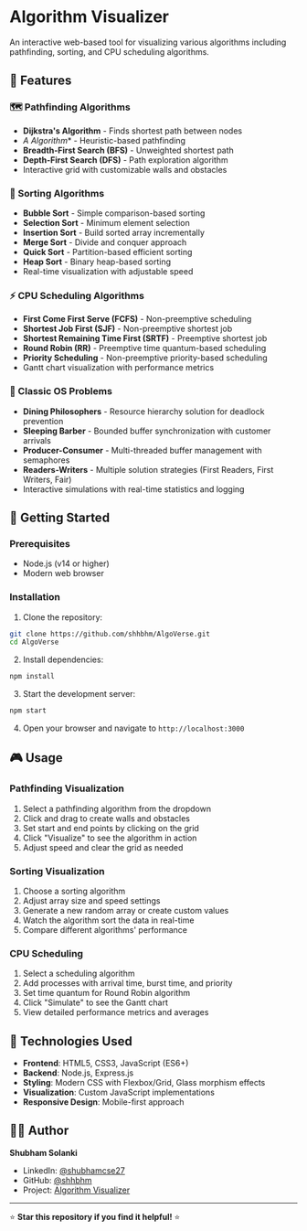 # Algorithm Visualizer

An interactive web-based tool for visualizing various algorithms including pathfinding, sorting, and CPU scheduling algorithms.

## 🎯 Features

### 🗺️ Pathfinding Algorithms
- **Dijkstra's Algorithm** - Finds shortest path between nodes
- **A* Algorithm** - Heuristic-based pathfinding 
- **Breadth-First Search (BFS)** - Unweighted shortest path
- **Depth-First Search (DFS)** - Path exploration algorithm
- Interactive grid with customizable walls and obstacles

### 🔢 Sorting Algorithms
- **Bubble Sort** - Simple comparison-based sorting
- **Selection Sort** - Minimum element selection
- **Insertion Sort** - Build sorted array incrementally
- **Merge Sort** - Divide and conquer approach
- **Quick Sort** - Partition-based efficient sorting
- **Heap Sort** - Binary heap-based sorting
- Real-time visualization with adjustable speed

### ⚡ CPU Scheduling Algorithms
- **First Come First Serve (FCFS)** - Non-preemptive scheduling
- **Shortest Job First (SJF)** - Non-preemptive shortest job
- **Shortest Remaining Time First (SRTF)** - Preemptive shortest job
- **Round Robin (RR)** - Preemptive time quantum-based scheduling
- **Priority Scheduling** - Non-preemptive priority-based scheduling
- Gantt chart visualization with performance metrics

### 🔧 Classic OS Problems
- **Dining Philosophers** - Resource hierarchy solution for deadlock prevention
- **Sleeping Barber** - Bounded buffer synchronization with customer arrivals  
- **Producer-Consumer** - Multi-threaded buffer management with semaphores
- **Readers-Writers** - Multiple solution strategies (First Readers, First Writers, Fair)
- Interactive simulations with real-time statistics and logging

## 🚀 Getting Started

### Prerequisites
- Node.js (v14 or higher)
- Modern web browser

### Installation

1. Clone the repository:
```bash
git clone https://github.com/shhbhm/AlgoVerse.git
cd AlgoVerse
```

2. Install dependencies:
```bash
npm install
```

3. Start the development server:
```bash
npm start
```

4. Open your browser and navigate to `http://localhost:3000`

## 🎮 Usage

### Pathfinding Visualization
1. Select a pathfinding algorithm from the dropdown
2. Click and drag to create walls and obstacles
3. Set start and end points by clicking on the grid
4. Click "Visualize" to see the algorithm in action
5. Adjust speed and clear the grid as needed

### Sorting Visualization
1. Choose a sorting algorithm
2. Adjust array size and speed settings
3. Generate a new random array or create custom values
4. Watch the algorithm sort the data in real-time
5. Compare different algorithms' performance

### CPU Scheduling
1. Select a scheduling algorithm
2. Add processes with arrival time, burst time, and priority
3. Set time quantum for Round Robin algorithm
4. Click "Simulate" to see the Gantt chart
5. View detailed performance metrics and averages

## 🎨 Technologies Used

- **Frontend**: HTML5, CSS3, JavaScript (ES6+)
- **Backend**: Node.js, Express.js
- **Styling**: Modern CSS with Flexbox/Grid, Glass morphism effects
- **Visualization**: Custom JavaScript implementations
- **Responsive Design**: Mobile-first approach

## 👨‍💻 Author

**Shubham Solanki**
- LinkedIn: [@shubhamcse27](https://www.linkedin.com/in/shubhamcse27/)
- GitHub: [@shhbhm](https://github.com/shhbhm)
- Project: [Algorithm Visualizer](https://github.com/shhbhm/AlgoVerse)

---

⭐ **Star this repository if you find it helpful!** ⭐
